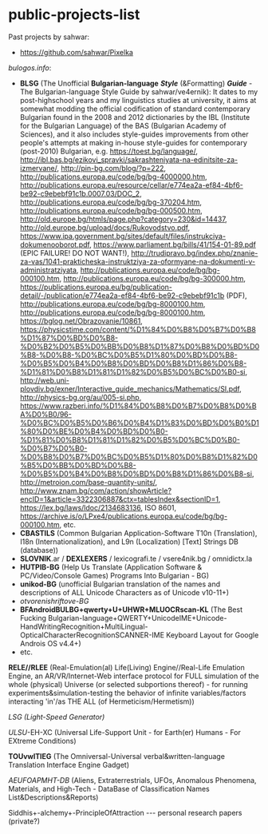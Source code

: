 # public-projects-list

Past projects by sahwar:

* https://github.com/sahwar/Pixelka

*bulogos.info*:
* __BLSG__ (The Unofficial __Bulgarian-language__ ___Style___
(&Formatting) ___Guide___ - The Bulgarian-language Style Guide by sahwar/ve4ernik): It dates to my post-highschool years and my linguistics studies at university, it aims at somewhat modding the official codification of standard contemporary Bulgarian found in the 2008 and 2012 dictionaries by the IBL (Institute for the Bulgarian Language) of the BAS (Bulgarian Academy of Sciences), and it also includes style-guides improvements from other people's attempts at making in-house style-guides for contemporary (post-2010) Bulgarian, e.g. https://toest.bg/language/, http://ibl.bas.bg/ezikovi_spravki/sakrashteniyata-na-edinitsite-za-izmervane/, http://pin-bg.com/blog/?p=222, http://publications.europa.eu/code/bg/bg-4000000.htm, http://publications.europa.eu/resource/cellar/e774ea2a-ef84-4bf6-be92-c9ebebf91c1b.0007.03/DOC_2, http://publications.europa.eu/code/bg/bg-370204.htm, http://publications.europa.eu/code/bg/bg-000500.htm, http://old.europe.bg/htmls/page.php?category=230&id=14437, http://old.europe.bg/upload/docs/Rukovodstvo.pdf, https://www.ipa.government.bg/sites/default/files/instrukciya-dokumenooborot.pdf, https://www.parliament.bg/bills/41/154-01-89.pdf (EPIC FAILURE! DO NOT WANT!), http://trudipravo.bg/index.php/znanie-za-vas/1041-prakticheska-instruktziya-za-oformyane-na-dokumenti-v-administratziyata, http://publications.europa.eu/code/bg/bg-000100.htm, http://publications.europa.eu/code/bg/bg-300000.htm, https://publications.europa.eu/bg/publication-detail/-/publication/e774ea2a-ef84-4bf6-be92-c9ebebf91c1b (PDF), http://publications.europa.eu/code/bg/bg-8000100.htm, http://publications.europa.eu/code/bg/bg-8000100.htm, https://bglog.net/Obrazovanie/10861, https://physicstime.com/content/%D1%84%D0%B8%D0%B7%D0%B8%D1%87%D0%BD%D0%B8-%D0%B2%D0%B5%D0%BB%D0%B8%D1%87%D0%B8%D0%BD%D0%B8-%D0%B8-%D0%BC%D0%B5%D1%80%D0%BD%D0%B8-%D0%B5%D0%B4%D0%B8%D0%BD%D0%B8%D1%86%D0%B8-%D1%81%D0%B8%D1%81%D1%82%D0%B5%D0%BC%D0%B0-si, http://web.uni-plovdiv.bg/exner/Interactive_guide_mechanics/Mathematics/SI.pdf, http://physics-bg.org/au/005-si.php, https://www.razberi.info/%D1%84%D0%B8%D0%B7%D0%B8%D0%BA%D0%B0/96-%D0%BC%D0%B5%D0%B6%D0%B4%D1%83%D0%BD%D0%B0%D1%80%D0%BE%D0%B4%D0%BD%D0%B0-%D1%81%D0%B8%D1%81%D1%82%D0%B5%D0%BC%D0%B0-%D0%B7%D0%B0-%D0%B8%D0%B7%D0%BC%D0%B5%D1%80%D0%B8%D1%82%D0%B5%D0%BB%D0%BD%D0%B8-%D0%B5%D0%B4%D0%B8%D0%BD%D0%B8%D1%86%D0%B8-si, http://metroion.com/base-quantity-units/, http://www.znam.bg/com/action/showArticle?encID=1&article=3322306887&ctx=tablesIndex&sectionID=1, https://lex.bg/laws/ldoc/2134683136, ISO 8601, https://archive.is/o/LPxe4/publications.europa.eu/code/bg/bg-000100.htm, etc. 
* __CBASTILS__ (Common Bulgarian Application-Software T10n (Translation), I18n (Internationalization), and L9n (Localization) [Text] Strings DB (database))
* __SLOVNIK__.ar / __DEXLEXERS__ / lexicografi.te / vsere4nik.bg / omnidictx.la
* __HUTPIB-BG__ (Help Us Translate (Application Software & PC/Video/Console Games) Programs Into Bulgarian - BG)
* __unikod-BG__ (unofficial Bulgarian translation of the names and descriptions of ALL Unicode Characters as of Unicode v10-11+)
* _otvorenishriftove-BG_
* __BFAndroidBULBG+qwerty+U+UHWR+MLUOCRscan-KL__ (The Best Fucking Bulgarian-language+QWERTY+UnicodeIME+Unicode-HandWritingRecognition+MultiLingual-OpticalCharacterRecognitionSCANNER-IME Keyboard Layout for Google Androis OS v4.4+)
* etc.

__RELE//RLEE__ (Real-Emulation(al) Life(Living) Engine//Real-Life Emulation Engine, an AR/VR/Internet-Web interface protocol for FULL simulation of the whole (physical) Universe (or selected subportions thereof) - for running experiments&simulation-testing the behavior of infinite variables/factors interacting 'in'/as THE ALL (of Hermeticism/Hermetism))

*LSG (Light-Speed Generator)*

*ULSU*-EH-XC (Universal Life-Support Unit - for Earth(er) Humans - For EXtreme Conditions)

__TOUvwlTIEG__ (The Omniversal-Universal verbal&written-language Translation Interface Engine Gadget)

*AEUFOAPMHT-DB* (Aliens, Extraterrestrials, UFOs, Anomalous Phenomena, Materials, and High-Tech - DataBase of Classification Names List&Descriptions&Reports)

Siddhis+-alchemy+-PrincipleOfAttraction --- personal research papers (private?)
